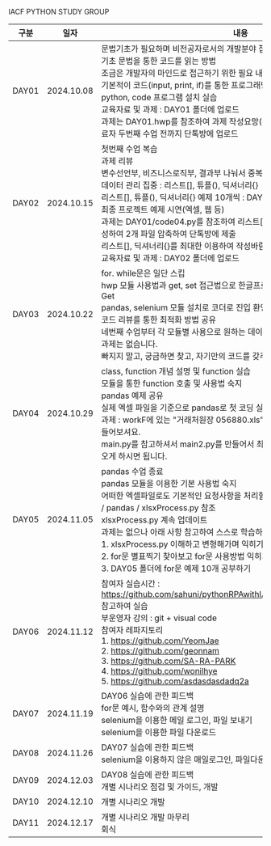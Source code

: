 IACF PYTHON STUDY GROUP

| 구분 | 일자 | <center>내용</center> |
| :------------:|:------------:|:------------|
| DAY01  |  2024.10.08 | 문법기초가 필요하며 비전공자로서의 개발분야 접근법 교육<br/>기초 문법을 통한 코드를 읽는 방법<br/>조금은 개발자의 마인드로 접근하기 위한 필요 내용 교육<br/>기본적이 코드(input, print, if)를 통한 프로그래밍 읽기<br/>python, code 프로그램 설치 실습<br/>교육자료 및 과제 : DAY01 폴더에 업로드<br/>과제는 DAY01.hwp를 참조하여 과제 작성요망(두번째 수업까지 작성완료) => 완료자 두번째 수업 전까지 단톡방에 업로드 |
| DAY02  | 2024.10.15  | 첫번째 수업 복습<br/>과제 리뷰<br/>변수선언부, 비즈니스로직부, 결과부 나눠서 중복없이 코딩하는 습관 추천<br/>데이터 관리 집중 : 리스트[], 튜플(), 딕셔너리{}<br/>리스트[], 튜플(), 딕셔너리{} 예제 10개씩 : DAY02 폴더에 업로드<br/>최종 프로젝트 예제 시연(엑셀, 웹 등)<br/>과제는 DAY01/code04.py를 참조하여 리스트[] 1종, 딕셔너리{}  1종으로 과제 작성하여 2개 파일 압축하여 단톡방에 제출<br/>리스트[], 딕셔너리{}를 최대한 이용하여 작성바람<br/>교육자료 및 과제 : DAY02 폴더에 업로드|
| DAY03  | 2024.10.22 | for. while문은 일단 스킵<br/>hwp 모듈 사용법과 get, set 접근법으로 한글프로그램을 제어할 수 있는 기본기 Get<br/>pandas, selenium 모듈 설치로 코더로 진입 환영<br/>코드 리뷰를 통한 최적화 방법 공유<br/>네번째 수업부터 각 모듈별 사용으로 원하는 데이타 컨트롤 습득 예정<br/>과제는 없습니다.<br/>빠지지 말고, 궁금하면 찾고, 자기만의 코드를 갖추는 의지를 다짐  |
| DAY04  | 2024.10.29 | class, function 개념 설명 및 function 실습<br/>모듈을 통한 function 호출 및 사용법 숙지 <br/>pandas 예제 공유<br/>실제 엑셀 파일을 기준으로 pandas로 첫 코딩 실습을 함<br/>과제 : workF에 있는 "거래처원장 056880.xls"을 원본소스로 하고 결과파일을 만들어보셔요.<br/>main.py를 참고하셔서 main2.py를 만들어서 최대한 main.py로 돌린 컬럼처럼 나오게 하시면 됩니다.  |
| DAY05 | 2024.11.05  | pandas 수업 종료<br/>pandas 모듈을 이용한 기본 사용법 숙지<br/>어떠한 엑셀파일로도 기본적인 요청사항을 처리할 수 있는 기본 코드 작성 : DAY05 / pandas / xlsxProcess.py 참조<br/>xlsxProcess.py 계속 업데이트<br/>과제는 없으나 아래 사항 참고하여 스스로 학습하기<br/>   1. xlsxProcess.py 이해하고 변형해가며 익히기<br/>   2. for문 별표찍기 찾아보고 for문 사용방법 익히기<br/>   3. DAY05 폴더에 for문 예제 10개 공부하기|
| DAY06 | 2024.11.12  | 참여자 실습시간 : https://github.com/sahuni/pythonRPAwithIACF/tree/main/DAY06#readme 참고하여 실습<br/>부운영자 강의 : git + visual code<br/>참여자 레파지토리<br/>   1. https://github.com/YeomJae<br/>   2. https://github.com/geonnam<br/>   3. https://github.com/SA-RA-PARK<br/>   4. https://github.com/wonilhye<br/>   5. https://github.com/asdasdasdadq2a |
| DAY07 | 2024.11.19  | DAY06 실습에 관한 피드백<br/>for문 예시, 함수와의 관계 설명<br/>selenium을 이용한 메일 로그인, 파일 보내기<br/>selenium을 이용한 파일 다운로드 |
| DAY08 | 2024.11.26  | DAY07 실습에 관한 피드백<br/>selenium을 이용하지 않은 매일로그인, 파일다운로드, 파일 보내기 |
| DAY09 | 2024.12.03  | DAY08 실습에 관한 피드백<br/>개별 시나리오 점검 및 가이드, 개발 |
| DAY10 | 2024.12.10  | 개별 시나리오 개발|
| DAY11 | 2024.12.17  | 개별 시나리오 개발 마무리<br/>회식 
